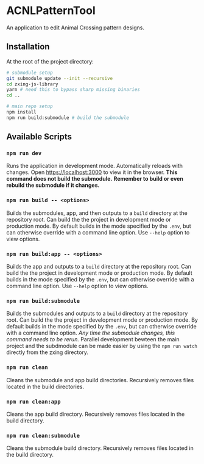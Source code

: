 # ACNLPatternTool

An application to edit Animal Crossing pattern designs.

## Installation

At the root of the project directory:
```sh
# submodule setup
git submodule update --init --recursive
cd zxing-js-library
yarn # need this to bypass sharp missing binaries
cd ..

# main repo setup
npm install
npm run build:submodule # build the submodule
```

 ## Available Scripts

 ### `npm run dev`

 Runs the application in development mode. Automatically reloads with changes.
 Open [https://localhost:3000](https://localhost:3000) to view it in the
 browser. **This command does not build the submodule.**
 **Remember to build or even rebuild the submodule if it changes.**

 ### `npm run build -- <options>`


Builds the submodules, app, and then outputs to a `build` directory at the
repository root. Can build the the project in development mode or production
mode. By default builds in the mode specified by the `.env`, but can otherwise
override with a command line option. Use `--help` option to view options.

 ### `npm run build:app -- <options>`

Builds the app and outputs to a `build` directory at the repository root. Can
build the the project in development mode or production mode. By default builds
in the mode specified by the `.env`, but can otherwise override with a command
line option. Use `--help` option to view options.

### `npm run build:submodule`

Builds the submodules and outputs to a `build` directory at the repository
root. Can build the the project in development mode or production mode. By
default builds in the mode specified by the `.env`, but can otherwise override
with a command line option.
*Any time the submodule changes, this command needs to be rerun.*
Parallel development bewteen the main project and the subdmodule can be made
easier by using the `npm run watch` directly from the zxing directory.

### `npm run clean`

Cleans the submodule and app build directories. Recursively removes files
located in the build directories.


### `npm run clean:app`

Cleans the app build directory. Recursively removes files located in the build
directory.


### `npm run clean:submodule`

Cleans the submodule build directory. Recursively removes files located in the build
directory.